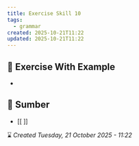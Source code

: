 ```yaml
---
title: Exercise Skill 10
tags:
  - grammar
created: 2025-10-21T11:22
updated: 2025-10-21T11:22
---
```

## 💪 Exercise With Example
-  


## 🔗 Sumber
- [[ ]]

⌛ *Created Tuesday, 21 October 2025 - 11:22*